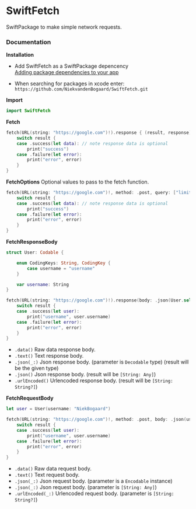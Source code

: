 # SwiftFetch

SwiftPackage to make simple network requests.

### Documentation

**Installation**

- Add SwiftFetch as a SwiftPackage depencency<br>
[Adding package dependencies to your app](https://developer.apple.com/documentation/xcode/adding_package_dependencies_to_your_app)

- When searching for packages in xcode enter:<br>
`https://github.com/NiekvandenBogaard/SwiftFetch.git`

**Import**

```swift
import SwiftFetch
```

**Fetch**

```swift
fetch(URL(string: "https://google.com")!).response { (result, response) in
    switch result {
    case .success(let data): // note response data is optional
        print("success")
    case .failure(let error):
        print("error", error)
    }
}
```

**FetchOptions**
Optional values to pass to the fetch function.

```swift
fetch(URL(string: "https://google.com")!, method: .post, query: ["limit": "10"], headers: ["Accept" : "text/html"]).response { (result, response) in
    switch result {
    case .success(let data): // note response data is optional
        print("success")
    case .failure(let error):
        print("error", error)
    }
}
```

**FetchResponseBody**

```swift
struct User: Codable {

    enum CodingKeys: String, CodingKey {
        case username = "username"
    }

    var username: String
}

fetch(URL(string: "https://google.com")!).response(body: .json(User.self)) { (result, response) in
    switch result {
    case .success(let user):
        print("username", user.username)
    case .failure(let error):
        print("error", error)
    }
}
```
- `.data()` Raw data response body.
- `.text()` Text response body.
- `.json(_:)` Json response body. (parameter is `Decodable` type) (result will be the given type)
- `.json()` Json response body. (result will be `[String: Any]`)
- `.urlEncoded()` Urlencoded response body. (result will be `[String: String?]`)

**FetchRequestBody**

```swift
let user = User(username: "NiekBogaard")

fetch(URL(string: "https://google.com")!, method: .post, body: .json(user)).response(body: .json(User.self)) { (result, response) in
    switch result {
    case .success(let user):
        print("username", user.username)
    case .failure(let error):
        print("error", error)
    }
}
```
- `.data()` Raw data request body.
- `.text()` Text request body.
- `.json(_:)` Json request body. (parameter is a `Encodable` instance)
- `.json(_:)` Json request body. (parameter is `[String: Any]`)
- `.urlEncoded(_:)` Urlencoded request body. (parameter is `[String: String?]`)
